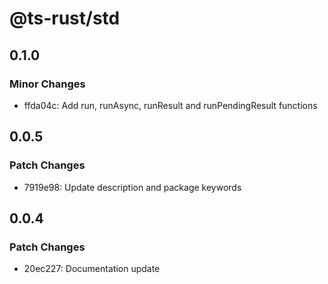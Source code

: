 # @ts-rust/std

## 0.1.0

### Minor Changes

- ffda04c: Add run, runAsync, runResult and runPendingResult functions

## 0.0.5

### Patch Changes

- 7919e98: Update description and package keywords

## 0.0.4

### Patch Changes

- 20ec227: Documentation update
